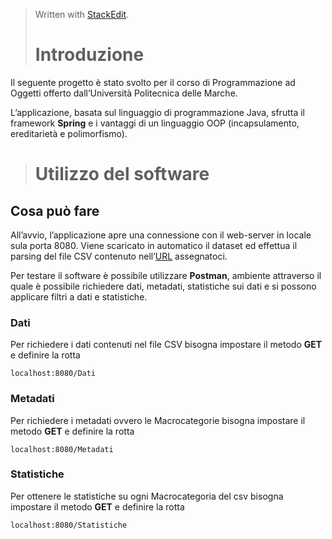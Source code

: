 
> Written with [StackEdit](https://stackedit.io/).
> # Introduzione

Il seguente progetto è stato svolto per il corso di Programmazione ad Oggetti offerto dall’Università Politecnica delle Marche.

L’applicazione, basata sul linguaggio di programmazione Java, sfrutta il framework **Spring** e i vantaggi di un linguaggio OOP (incapsulamento, ereditarietà e polimorfismo).
> # Utilizzo del software
## Cosa può fare

All’avvio, l’applicazione apre una connessione con il web-server in locale sula porta 8080. Viene scaricato in automatico il dataset ed effettua il parsing del file CSV contenuto nell’[URL](http://data.europa.eu/euodp/data/api/3/action/package_show?id=fifth-european-working-conditions-survey-2010) assegnatoci.

Per testare il software è possibile utilizzare **Postman**, ambiente attraverso il quale è possibile richiedere dati, metadati, statistiche sui dati e si possono applicare filtri a dati e statistiche.

###  Dati

Per richiedere i dati contenuti nel file CSV bisogna impostare il metodo **GET** e definire la rotta

```
localhost:8080/Dati

```

### Metadati

Per richiedere i metadati ovvero le Macrocategorie bisogna impostare il metodo  **GET**  e definire la rotta

```
localhost:8080/Metadati

```

### Statistiche

Per ottenere le statistiche su ogni Macrocategoria del csv bisogna impostare il metodo  **GET**  e definire la rotta

```
localhost:8080/Statistiche
```


<!--stackedit_data:
eyJoaXN0b3J5IjpbNzQ0MDAxNTBdfQ==
-->